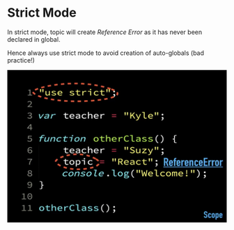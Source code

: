 # Strict Mode


In strict mode, topic will create _Reference Error_ as it has never been declared in global.

Hence always use strict mode to avoid creation of auto-globals (bad practice!)

![](deepimages/3.jpeg)
